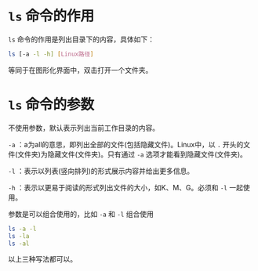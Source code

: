 # `ls` 命令的作用

`ls` 命令的作用是列出目录下的内容，具体如下：

```bash
ls [-a -l -h] [Linux路径]
```

等同于在图形化界面中，双击打开一个文件夹。

# `ls` 命令的参数

不使用参数，默认表示列出当前工作目录的内容。

`-a` ：a为all的意思，即列出全部的文件(包括隐藏文件)。Linux中，以 `.` 开头的文件(文件夹)为隐藏文件(文件夹)。只有通过 `-a` 选项才能看到隐藏文件(文件夹)。

`-l` ：表示以列表(竖向排列)的形式展示内容并给出更多信息。

`-h` ：表示以更易于阅读的形式列出文件的大小，如K、M、G。必须和 `-l` 一起使用。

参数是可以组合使用的，比如 `-a` 和 `-l` 组合使用

```bash
ls -a -l
ls -la
ls -al
```

以上三种写法都可以。